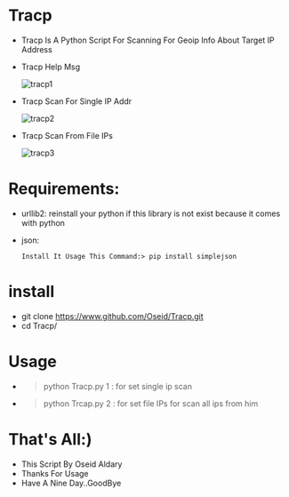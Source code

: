 # Tracp

- Tracp Is A Python Script For Scanning For Geoip Info About Target IP Address

- Tracp Help Msg

     ![tracp1](https://user-images.githubusercontent.com/29546157/42243551-4e9acd5c-7f01-11e8-8f99-f4dea3437fd7.png)
     
 - Tracp Scan For Single IP Addr
 
     ![tracp2](https://user-images.githubusercontent.com/29546157/42243554-502831a0-7f01-11e8-9139-3f665eca7550.png)
     
 - Tracp Scan From File IPs
 
     ![tracp3](https://user-images.githubusercontent.com/29546157/42243557-51db8100-7f01-11e8-8845-5c6ac5b100dd.png)

# Requirements:
   - urllib2: reinstall your python if this library is not exist because it comes with python
   - json:
            
         Install It Usage This Command:> pip install simplejson
         
# install
  - git clone https://www.github.com/Oseid/Tracp.git
  - cd Tracp/
  
  
# Usage
   - > python Tracp.py  1 : for set single ip scan
   - > python Trcap.py  2 : for set file IPs for scan all ips from him
   
# That's All:)

- This Script By Oseid Aldary
- Thanks For Usage
- Have A Nine Day..GoodBye
